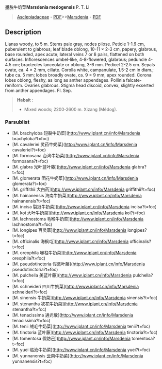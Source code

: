 墨脱牛奶菜**Marsdenia medogensis** P. T. Li

> [Asclepiadaceae](http://www.iplant.cn/info/Asclepiadaceae?t=foc) - [PDF](http://www.iplant.cn/foc/pdf/Asclepiadaceae.pdf)>>[Marsdenia](http://www.iplant.cn/info/Marsdenia?t=foc) - [PDF](http://www.iplant.cn/foc/pdf/Marsdenia.pdf)
## Description

Lianas woody, to 5 m. Stems pale gray, nodes pilose. Petiole 1-1.6 cm, puberulent to glabrous; leaf blade oblong, 10-11 × 2-3 cm, papery, glabrous, base rounded, apex acute; lateral veins 7 or 8 pairs, flattened on both surfaces. Inflorescences umbel-like, 4-8-flowered, glabrous; peduncle 4-4.5 cm; bracteoles lanceolate or oblong, 3-6 mm. Pedicel 2-2.5 cm. Sepals ovate, ca. 4 × 2 mm, ciliate. Corolla white, campanulate, 1.5-2 cm in diam.; tube ca. 5 mm; lobes broadly ovate, ca. 9 × 9 mm, apex rounded. Corona lobes oblong, fleshy, as long as anther appendages. Pollinia falcate-reniform. Ovaries glabrous. Stigma head discoid, convex, slightly exserted from anther appendages. Fl. Sep.

> **Habait** : 
>* Mixed woods; 2200-2600 m. Xizang (Mêdog).

### Parsublist

* [M.  brachyloba  短裂牛奶菜](http://www.iplant.cn/info/Marsdenia brachyloba?t=foc)
* [M.  cavaleriei  灵药牛奶菜](http://www.iplant.cn/info/Marsdenia cavaleriei?t=foc)
* [M.  formosana  台湾牛奶菜](http://www.iplant.cn/info/Marsdenia formosana?t=foc)
* [M.  glabra  光叶蓝叶藤](http://www.iplant.cn/info/Marsdenia glabra?t=foc)
* [M.  glomerata  团花牛奶菜](http://www.iplant.cn/info/Marsdenia glomerata?t=foc)
* [M.  griffithii  大白药](http://www.iplant.cn/info/Marsdenia griffithii?t=foc)
* [M.  hainanensis  海南牛奶菜](http://www.iplant.cn/info/Marsdenia hainanensis?t=foc)
* [M.  incisa  裂冠牛奶菜](http://www.iplant.cn/info/Marsdenia incisa?t=foc)
* [M.  koi  大叶牛奶菜](http://www.iplant.cn/info/Marsdenia koi?t=foc)
* [M.  lachnostoma  毛喉牛奶菜](http://www.iplant.cn/info/Marsdenia lachnostoma?t=foc)
* [M.  longipes  百灵草](http://www.iplant.cn/info/Marsdenia longipes?t=foc)
* [M.  officinalis  海枫屯](http://www.iplant.cn/info/Marsdenia officinalis?t=foc)
* [M.  oreophila  喙柱牛奶菜](http://www.iplant.cn/info/Marsdenia oreophila?t=foc)
* [M.  pseudotinctoria  假蓝叶藤](http://www.iplant.cn/info/Marsdenia pseudotinctoria?t=foc)
* [M.  pulchella  美蓝叶藤](http://www.iplant.cn/info/Marsdenia pulchella?t=foc)
* [M.  schneideri  四川牛奶菜](http://www.iplant.cn/info/Marsdenia schneideri?t=foc)
* [M.  sinensis  牛奶菜](http://www.iplant.cn/info/Marsdenia sinensis?t=foc)
* [M.  stenantha  狭花牛奶菜](http://www.iplant.cn/info/Marsdenia stenantha?t=foc)
* [M.  tenacissima  通光散](http://www.iplant.cn/info/Marsdenia tenacissima?t=foc)
* [M.  tenii  绒毛牛奶菜](http://www.iplant.cn/info/Marsdenia tenii?t=foc)
* [M.  tinctoria  蓝叶藤](http://www.iplant.cn/info/Marsdenia tinctoria?t=foc)
* [M.  tomentosa  假防己](http://www.iplant.cn/info/Marsdenia tomentosa?t=foc)
* [M.  yuei  临沧牛奶菜](http://www.iplant.cn/info/Marsdenia yuei?t=foc)
* [M.  yunnanensis  云南牛奶菜](http://www.iplant.cn/info/Marsdenia yunnanensis?t=foc)
